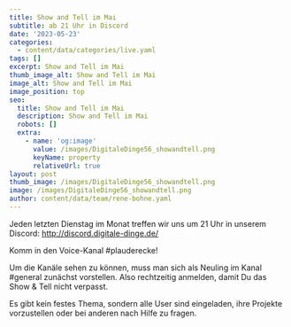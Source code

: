 ```yaml
---
title: Show and Tell im Mai
subtitle: ab 21 Uhr in Discord
date: '2023-05-23'
categories:
  - content/data/categories/live.yaml
tags: []
excerpt: Show and Tell im Mai 
thumb_image_alt: Show and Tell im Mai
image_alt: Show and Tell im Mai
image_position: top
seo:
  title: Show and Tell im Mai
  description: Show and Tell im Mai 
  robots: []
  extra:
    - name: 'og:image'
      value: /images/DigitaleDinge56_showandtell.png
      keyName: property
      relativeUrl: true
layout: post
thumb_image: /images/DigitaleDinge56_showandtell.png
image: /images/DigitaleDinge56_showandtell.png
author: content/data/team/rene-bohne.yaml
---
```


Jeden letzten Dienstag im Monat treffen wir uns um 21 Uhr in unserem Discord: http://discord.digitale-dinge.de/

Komm in den Voice-Kanal #plauderecke!

Um die Kanäle sehen zu können, muss man sich als Neuling im Kanal #general zunächst vorstellen. Also rechtzeitig anmelden, damit Du das Show & Tell nicht verpasst.

Es gibt kein festes Thema, sondern alle User sind eingeladen, ihre Projekte vorzustellen oder bei anderen nach Hilfe zu fragen.
